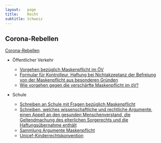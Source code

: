 ```yaml
---
layout:   page
title:    Recht
subtitle: Schweiz
---
```


## Corona-Rebellen

[Corona-Rebellen]({{site.baseurl}}/org/critism/swiss.html#corona-rebellen-schweiz)

* Öffentlicher Verkehr
  * <a href="{{site.baseurl}}/assets/files/Vorgehen bezüglich Maskenpflicht im ÖV_2020-07-24.docx">Vorgehen bezüglich Maskenpflicht im ÖV</a>
  * <a href="{{site.baseurl}}/assets/files/Bestätigungsformular Maskenpflicht_2020-08-20.docx">Formular für Kontrolleur, Haftung bei Nichtakzeptanz der Befreiung von der Maskenpflicht aus besonderen Gründen</a>
  * <a href="{{site.baseurl}}/assets/files/Möglichen-Widerstand-gegen-die-Maskenpflicht-im-ÖV_2020-09-08.pdf">Wie vorgehen gegen die verschärfte Maskenpflicht im öV?</a>

* Schule
  * <a href="{{site.baseurl}}/assets/files/Maskenpflicht in Schulen_2020-08-20.doc">Schreiben an Schule mit Fragen bezüglich Maskenpflicht</a>
  * <a href="{{site.baseurl}}/assets/files/Schreiben Schule_2020-08-22.docx">Schreiben, welches wissenschaftliche und rechtliche Argumente, einen Appell an den gesunden Menschenverstand, die Geltendmachung des elterlichen Sorgerechts und die Haftungsübernahme enthält</a>
  * <a href="{{site.baseurl}}/assets/files/Sammlung Argumente Maskenpflicht_2020-08-22.docx">Sammlung Argumente Maskenpflicht</a>
  * <a href="{{site.baseurl}}/assets/files/Unicef-Kinderrechtskonvention_2020-08-22.pdf">Unicef-Kinderrechtskonvention</a>

